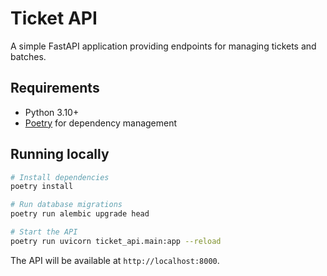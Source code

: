# Ticket API

A simple FastAPI application providing endpoints for managing tickets and batches.

## Requirements

- Python 3.10+
- [Poetry](https://python-poetry.org/) for dependency management

## Running locally

```bash
# Install dependencies
poetry install

# Run database migrations
poetry run alembic upgrade head

# Start the API
poetry run uvicorn ticket_api.main:app --reload
```

The API will be available at `http://localhost:8000`.
